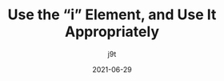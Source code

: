 ---
author: j9t
date: 2021-06-29
permalink: false
tags:
  - html
  - semantics
target_url: https://meiert.com/en/blog/use-i-appropriately/
title: Use the “i” Element, and Use It Appropriately
---